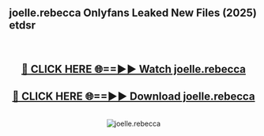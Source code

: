 <h2>joelle.rebecca Onlyfans Leaked New Files (2025) etdsr</h2>
<br>
<div align="center">
<h2><a href="https://mediafiles.top/joelle.rebecca&ref=git" rel="nofollow">🔴 CLICK HERE 🌐==►► Watch joelle.rebecca</a></h2>
<h2><a href="https://mediafiles.top/joelle.rebecca&ref=git" rel="nofollow">🔴 CLICK HERE 🌐==►► Download joelle.rebecca</a></h2>
<br>
<a href="https://mediafiles.top/joelle.rebecca&ref=git" rel="nofollow" data-target="animated-image.originalLink"><img src="https://i.ibb.co.com/xMMVF88/686577567.gif" alt="joelle.rebecca" style="max-width: 100%; display: inline-block;" data-target="animated-image.originalImage"></a>
</div>
<br>
<br>